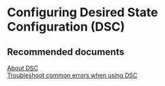 <properties
	pageTitle="Configuring Desired State Configuration (DSC)"
	description="Configuring Desired State Configuration (DSC)"
	service="microsoft.automation"
	resource="automationaccounts"
	authors="csand"
	displayOrder="0"
    selfHelpType="resource"
	supportTopicIds=""
	resourceTags=""
	productPesIds=""
	cloudEnvironments="public"
/>

# Configuring Desired State Configuration (DSC)

## **Recommended documents**
[About DSC](https://azure.microsoft.com/documentation/articles/automation-dsc-overview/)<br>
[Troubleshoot common errors when using DSC](https://docs.microsoft.com/en-us/azure/automation/troubleshoot/desired-state-configuration)
